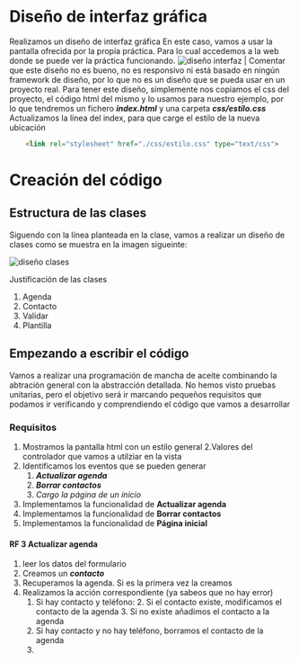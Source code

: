 # Diseño de interfaz gráfica
Realizamos un diseño de interfaz gráfica
En este caso, vamos a usar la pantalla ofrecida por la propia práctica. Para lo cual accedemos a la web donde se puede ver la práctica funcionando.
![diseño interfaz](./documentacion/imagenes/diseño_interfaz.png)
| Comentar que este diseño no es bueno, no es responsivo ni está basado en ningún framework de diseño, por lo que no es un diseño que se pueda usar en un proyecto real.
Para tener este diseño, simplemente nos copiamos el css del proyecto, el código html del mismo y lo usamos para nuestro ejemplo, por lo que tendremos un fichero ***index.html*** y una carpeta ***css/estilo.css***
Actualizamos la línea del index, para que carge el estilo de la nueva ubicación
```html
    <link rel="stylesheet" href="./css/estilo.css" type="text/css">
```
# Creación del código
## Estructura de  las clases
Siguendo con la línea planteada en la clase, vamos a realizar un diseño de clases como se muestra en la imagen sigueinte:

![diseño clases](./documentacion/imagenes/diseño_clases.png)

Justificación de las clases

1. Agenda
2. Contacto
3. Validar
4. Plantilla

## Empezando a escribir el código
Vamos a realizar una programación de mancha de aceite combinando la abtración general con la abstracción detallada.
No hemos visto pruebas unitarias, pero el objetivo será ir marcando pequeños requisitos que podamos ir verificando y comprendiendo el código que vamos a desarrollar

### Requisitos
1.  Mostramos la pantalla html con un estilo general
2.Valores del controlador que vamos a utilziar en la vista 
2. Identificamos los eventos que se pueden generar
   1. ****_Actualizar agenda_****
   2. ****_Borrar contactos_****
   3. *Cargo la página de un inicio*
3.  Implementamos la funcionalidad de **Actualizar agenda**
3.  Implementamos la funcionalidad de **Borrar contactos**
3.  Implementamos la funcionalidad de **Página inicial**
  

#### RF 3 Actualizar agenda
1. leer los datos del formulario
2. Creamos un **_contacto_**
3. Recuperamos la agenda. Si es la primera vez la creamos
4. Realizamos la acción correspondiente (ya sabeos que no hay error)
   1. Si hay contacto y teléfono:
      2. Si el contacto existe, modificamos el contacto de  la agenda
      3. Si no existe añadimos el contacto a la agenda
   2. Si hay contacto y no hay teléfono, borramos el contacto de la agenda
   3. 


